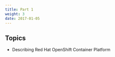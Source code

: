 ```yaml
---
title: Part 1
weight: 3
date: 2017-01-05
---
```

## Topics
- Describing Red Hat OpenShift Container Platform

